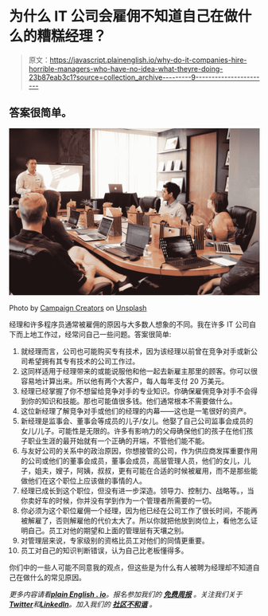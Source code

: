 # 为什么 IT 公司会雇佣不知道自己在做什么的糟糕经理？

> 原文：<https://javascript.plainenglish.io/why-do-it-companies-hire-horrible-managers-who-have-no-idea-what-theyre-doing-23b87eab3c1?source=collection_archive---------9----------------------->

## 答案很简单。

![](img/5493a31028f5b89c5a14518bef0ffbea.png)

Photo by [Campaign Creators](https://unsplash.com/@campaign_creators?utm_source=medium&utm_medium=referral) on [Unsplash](https://unsplash.com?utm_source=medium&utm_medium=referral)

经理和许多程序员通常被雇佣的原因与大多数人想象的不同。我在许多 IT 公司自下而上地工作过，经常问自己一些问题。答案很简单:

1.  就经理而言，公司也可能购买专有技术，因为该经理以前曾在竞争对手或新公司希望拥有其专有技术的公司工作过。
2.  这同样适用于经理带来的或能说服他和他一起去新雇主那里的顾客。你可以很容易地计算出来。所以他有两个大客户，每人每年支付 20 万美元。
3.  经理已经掌握了你不想留给竞争对手的专业知识。你确保雇佣竞争对手不会得到你的知识和技能。那也可能值很多钱。他们通常根本不需要做什么。
4.  这位新经理了解竞争对手或他们的经理的内幕——这也是一笔很好的资产。
5.  新经理是监事会、董事会等成员的儿子/女儿。他娶了自己公司监事会成员的女儿/儿子。可能性是无限的。许多有影响力的父母确保他们的孩子在他们孩子职业生涯的最开始就有一个正确的开端，不管他们能不能。
6.  与友好公司的关系中的政治原因，你想接管的公司，作为供应商发挥重要作用的公司或他们的董事会成员，董事会成员，高层管理人员，他们的女儿，儿子，姐夫，嫂子，阿姨，叔叔，更有可能在合适的时候被雇用，而不是那些能做他们在这个职位上应该做的事情的人。
7.  经理已成长到这个职位，但没有进一步深造。领导力、控制力、战略等。，当你卖好车的时候，你并没有学到作为一个管理者所需要的一切。
8.  你必须为这个职位雇佣一个经理，因为他已经在公司工作了很长时间，不能再被解雇了，否则解雇他的代价太大了。所以你就把他放到岗位上，看他怎么证明自己。员工对他的期望和上面的管理层有天壤之别。
9.  对管理层来说，专家级别的资格比员工对他们的同情更重要。
10.  员工对自己的知识判断错误，认为自己比老板懂得多。

你们中的一些人可能不同意我的观点，但这些是为什么有人被聘为经理却不知道自己在做什么的常见原因。

*更多内容请看*[***plain English . io***](https://plainenglish.io/)*。报名参加我们的* [***免费周报***](http://newsletter.plainenglish.io/) *。关注我们关于*[***Twitter***](https://twitter.com/inPlainEngHQ)*和*[***LinkedIn***](https://www.linkedin.com/company/inplainenglish/)*。加入我们的* [***社区不和谐***](https://discord.gg/GtDtUAvyhW) *。*